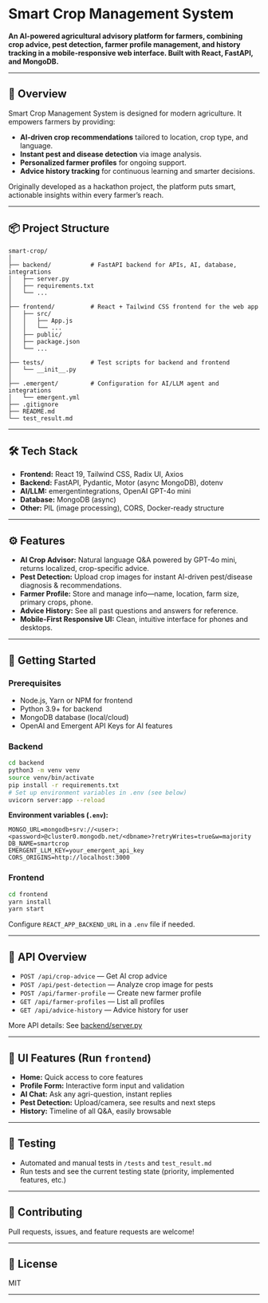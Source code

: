 

# Smart Crop Management System

**An AI-powered agricultural advisory platform for farmers, combining crop advice, pest detection, farmer profile management, and history tracking in a mobile-responsive web interface. Built with React, FastAPI, and MongoDB.**

***

## 🚀 Overview

Smart Crop Management System is designed for modern agriculture. It empowers farmers by providing:

- **AI-driven crop recommendations** tailored to location, crop type, and language.
- **Instant pest and disease detection** via image analysis.
- **Personalized farmer profiles** for ongoing support.
- **Advice history tracking** for continuous learning and smarter decisions.

Originally developed as a hackathon project, the platform puts smart, actionable insights within every farmer’s reach.

***

## 📦 Project Structure

```
smart-crop/
│
├── backend/           # FastAPI backend for APIs, AI, database, integrations
│   ├── server.py
│   ├── requirements.txt
│   └── ...
│
├── frontend/          # React + Tailwind CSS frontend for the web app
│   ├── src/
│   │   ├── App.js
│   │   └── ...
│   ├── public/
│   ├── package.json
│   └── ...
│
├── tests/             # Test scripts for backend and frontend
│   └── __init__.py
│
├── .emergent/         # Configuration for AI/LLM agent and integrations
│   └── emergent.yml
├── .gitignore
├── README.md
└── test_result.md
```

***

## 🛠 Tech Stack

- **Frontend:** React 19, Tailwind CSS, Radix UI, Axios
- **Backend:** FastAPI, Pydantic, Motor (async MongoDB), dotenv
- **AI/LLM:** emergentintegrations, OpenAI GPT-4o mini
- **Database:** MongoDB (async)
- **Other:** PIL (image processing), CORS, Docker-ready structure

***

## ⚙️ Features

- **AI Crop Advisor:** Natural language Q&A powered by GPT-4o mini, returns localized, crop-specific advice.
- **Pest Detection:** Upload crop images for instant AI-driven pest/disease diagnosis & recommendations.
- **Farmer Profile:** Store and manage info—name, location, farm size, primary crops, phone.
- **Advice History:** See all past questions and answers for reference.
- **Mobile-First Responsive UI:** Clean, intuitive interface for phones and desktops.

***

## 🚦 Getting Started

### Prerequisites

- Node.js, Yarn or NPM for frontend
- Python 3.9+ for backend
- MongoDB database (local/cloud)
- OpenAI and Emergent API Keys for AI features

### Backend

```bash
cd backend
python3 -m venv venv
source venv/bin/activate
pip install -r requirements.txt
# Set up environment variables in .env (see below)
uvicorn server:app --reload
```

**Environment variables (`.env`):**

```
MONGO_URL=mongodb+srv://<user>:<password>@cluster0.mongodb.net/<dbname>?retryWrites=true&w=majority
DB_NAME=smartcrop
EMERGENT_LLM_KEY=your_emergent_api_key
CORS_ORIGINS=http://localhost:3000
```

### Frontend

```bash
cd frontend
yarn install
yarn start
```

Configure `REACT_APP_BACKEND_URL` in a `.env` file if needed.

***

## 🧩 API Overview

- `POST /api/crop-advice` — Get AI crop advice
- `POST /api/pest-detection` — Analyze crop image for pests
- `POST /api/farmer-profile` — Create new farmer profile
- `GET /api/farmer-profiles` — List all profiles
- `GET /api/advice-history` — Advice history for user

More API details: See [backend/server.py](backend/server.py)

***

## 📱 UI Features (Run `frontend`)

- **Home:** Quick access to core features
- **Profile Form:** Interactive form input and validation
- **AI Chat:** Ask any agri-question, instant replies
- **Pest Detection:** Upload/camera, see results and next steps
- **History:** Timeline of all Q&A, easily browsable

***

## 🧪 Testing

- Automated and manual tests in `/tests` and `test_result.md`
- Run tests and see the current testing state (priority, implemented features, etc.)

***

## 📝 Contributing

Pull requests, issues, and feature requests are welcome!

***

## 📄 License

MIT 

***
